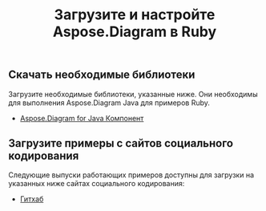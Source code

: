 ﻿---
title: Загрузите и настройте Aspose.Diagram в Ruby
type: docs
weight: 10
url: /ru/java/download-and-configure-aspose-diagram-in-ruby/
---
## **Скачать необходимые библиотеки**
Загрузите необходимые библиотеки, указанные ниже. Они необходимы для выполнения Aspose.Diagram Java для примеров Ruby.

- [Aspose.Diagram for Java Компонент](https://repository.aspose.com/webapp/#/artifacts/browse/tree/General/repo/com/aspose/aspose-diagram)
## **Загрузите примеры с сайтов социального кодирования**
Следующие выпуски работающих примеров доступны для загрузки на указанных ниже сайтах социального кодирования:

- [Гитхаб](https://github.com/asposediagram/Aspose.Diagram-for-Java/tree/master/Plugins/Aspose_Diagram_Java_for_Ruby)
